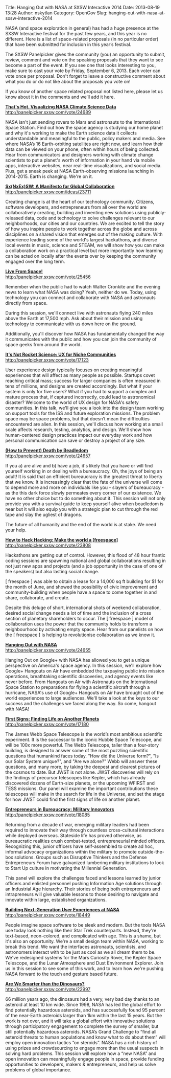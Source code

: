 Title: Hanging Out with NASA at SXSW Interactive 2014
Date: 2013-08-19 13:28
Author: nskytlan
Category: OpenGov
Slug: hanging-out-with-nasa-at-sxsw-interactive-2014

NASA (and space exploration in general) has had a huge presence at the
SXSW Interactive festival for the past few years, and this year is no
different. Here is a list of space-related proposals (in no particular
order) that have been submitted for inclusion in this year’s festival.

The SXSW Panelpicker gives the community (you) an opportunity to submit,
review, comment and vote on the speaking proposals that they want to see
become a part of the event. If you see one that looks interesting to
you, make sure to cast your vote by Friday, September 6, 2013. Each
voter can vote once per proposal. Don't forget to leave a constructive
comment about what you do or do not like about the proposals you vote
on!

If you know of another space related proposal not listed here, please
let us know about it in the comments and we’ll add it here.

<span style="text-decoration: underline;">**That's Hot. Visualizing NASA
Climate Science Data**</span>  
<http://panelpicker.sxsw.com/vote/24689>

NASA isn't just sending rovers to Mars and astronauts to the
International Space Station. Find out how the space agency is studying
our home planet and why it's working to make the Earth science data it
collects understandable and meaningful to the public, policy makers and
media. See where NASA’s 16 Earth-orbiting satellites are right now, and
learn how their data can be viewed on your phone, often within hours of
being collected. Hear from communicators and designers working with
climate change scientists to put a planet's worth of information in your
hand via mobile apps, interactive websites, near real-time
visualizations, and social media. Plus, get a sneak peek at NASA
Earth-observing missions launching in 2014-2015. Earth is changing.
We're on it.

<span style="text-decoration: underline;">**Sx(NxEx)SW: A Manifesto for
Global Collaboration**</span>  
<http://panelpicker.sxsw.com/ideas/23711>

Creating change is at the heart of our technology community. Citizens,
software developers, and entrepreneurs from all over the world are
collaboratively creating, building and inventing new solutions using
publicly-released data, code and technology to solve challenges relevant
to our neighborhoods, our cities and our countries. We are excited to
tell the story of how you inspire people to work together across the
globe and across disciplines on a shared vision that emerges out of the
making culture. With experience leading some of the world's largest
hackathons, and diverse local events in music, science and STEAM, we
will show how you can make a collaboration work on a practical level but
more importantly how learning can be acted on locally after the events
over by keeping the community engaged over the long term.

<span style="text-decoration: underline;">**Live From Space!**</span>  
<http://panelpicker.sxsw.com/vote/25456>

Remember when the public had to watch Walter Cronkite and the evening
news to learn what NASA was doing? Yeah, neither do we. Today, using
technology you can connect and collaborate with NASA and astronauts
directly from space.

During this session, we'll connect live with astronauts flying 240 miles
above the Earth at 17,500 mph. Ask about their mission and using
technology to communicate with us down here on the ground.

Additionally, you'll discover how NASA has fundamentally changed the way
it communicates with the public and how you can join the community of
space geeks from around the world.

<span style="text-decoration: underline;">**It's Not Rocket Science: UX
for Niche Communities**</span>  
<http://panelpicker.sxsw.com/vote/17123>

User experience design typically focuses on creating meaningful
experiences that will affect as many people as possible. Startups covet
reaching critical mass; success for larger companies is often measured
in tens of millions, and designs are created accordingly. But what if
your system is only for five users? What if you had to support a complex
and mature process that, if captured incorrectly, could lead to
astronomical disaster? Welcome to the world of UX design for NASA's
safety communities. In this talk, we'll give you a look into the design
team working on support tools for the ISS and future exploration
missions. The problem space may be space problems, but that doesn’t mean
the difficulties encountered are alien. In this session, we'll discuss
how working at a small scale affects research, testing, analytics, and
design. We'll show how human-centered design practices impact our
everyday work and how personal communication can save or destroy a
project of any size.

<span style="text-decoration: underline;">**(How to Prevent) Death by
Beadledom**</span>  
<http://panelpicker.sxsw.com/vote/24657>

If you a) are alive and b) have a job, it's likely that you have or will
find yourself working in or dealing with a bureaucracy. Oh, the joys of
being an adult! It is said that an efficient bureaucracy is the greatest
threat to liberty that we know. It is increasingly clear that the fate
of the universe will come to depend more and more on individuals like
you - slayers of bureaucracy - as the this dark force slowly permeates
every corner of our existence. We have no other choice but to do
something about it. This session will not only provide you with a
survival guide to keep yourself alive when beadledom is near but it will
also equip you with a strategic plan to cut through the red tape and
slay the ugliest of dragons.

The future of all humanity and the end of the world is at stake. We need
your help.

<span style="text-decoration: underline;">**How to Hack Hacking: Make
the world a [freespace]**</span>  
<http://panelpicker.sxsw.com/vote/23808>

Hackathons are getting out of control. However, this flood of 48 hour
frantic coding sessions are spawning national and global collaborations
resulting in not just new apps and projects (and a job opportunity in
the case of one of the speakers) but also lasting social change.

[ freespace ] was able to obtain a lease for a 14,000 sq ft building for
\$1 for the month of June, and showed the possibility of civic
improvement and community-building when people have a space to come
together in and share, collaborate, and create.

Despite this deluge of short, international shots of weekend
collaboration, desired social change needs a lot of time and the
inclusion of a cross section of planetary shareholders to occur. The [
freespace ] model of collaboration uses the power that the community
holds to transform a neighbourhood by activating empty space. Hear from
our panelists on how the [ freespace ] is helping to revolutionise
collaboration as we know it.

<span style="text-decoration: underline;">**Hanging Out with
NASA**</span>  
<http://panelpicker.sxsw.com/vote/24655>

Hanging Out on Google+ with NASA has allowed you to get a unique
perspective on America's space agency. In this session, we'll explore
how Google+ Hangouts on Air have embedded the taxpaying public into
mission operations, breathtaking scientific discoveries, and agency
events like never before. From Hangouts on Air with Astronauts on the
International Space Station to preparations for flying a scientific
aircraft through a hurricane, NASA's use of Google+ Hangouts on Air have
brought out of the world experiences to large audiences. We'll take a
look at the keys to our success and the challenges we faced along the
way. So come, hangout with NASA!

<span style="text-decoration: underline;">**First Signs: Finding Life on
Another Planets**</span>  
<http://panelpicker.sxsw.com/vote/17180>

The James Webb Space Telescope is the world’s most ambitious scientific
experiment. It is the successor to the iconic Hubble Space Telescope,
and will be 100x more powerful. The Webb Telescope, taller than a
four-story building, is designed to answer some of the most puzzling
scientific questions that humankind faces today. "How did the Universe
form?", "Is our Solar System unique?", and "Are we alone?" Webb will
answer these questions, and many more, by taking the deepest and
clearest pictures of the cosmos to date. But JWST is not alone. JWST
discoveries will rely on the findings of precursor telescopes like
Kepler, which has already discovered dozens of Earth-size planets, or
the upcoming WFIRST and TESS missions. Our panel will examine the
important contributions these telescopes will make in the search for
life in the Universe, and set the stage for how JWST could find the
first signs of life on another planet.

<span style="text-decoration: underline;">**Entrepreneurs in
Bureaucracy: Military Innovators**</span>  
<http://panelpicker.sxsw.com/vote/18085>

Returning from a decade of war, emerging military leaders had been
required to innovate their way through countless cross-cultural
interactions while deployed overseas. Stateside life has proved
otherwise, as bureaucratic realities crush combat-tested,
entrepreneurial minded officers. Recognizing this, junior officers have
self-assembled to create ad hoc, informal advocacy organizations within
the military to promote outside-the-box solutions. Groups such as
Disruptive Thinkers and the Defense Entrepreneurs Forum have galvanized
lumbering military institutions to look to Start Up culture in
motivating the Millennial Generation.

This panel will explore the challenges faced and lessons learned by
junior officers and enlisted personnel pushing Information Age solutions
through an Industrial Age hierarchy. Their stories of being both
entrepreneurs and intrapreneurs will give valuable lessons to those
desiring to navigate and innovate within large, established
organizations.

<span style="text-decoration: underline;">**Building Next-Generation
User Experiences at NASA**</span>  
<http://panelpicker.sxsw.com/vote/18449>

People imagine space software to be sleek and modern. But the tools NASA
use today look nothing like their Star Trek counterparts. Instead,
they're text-based, neon-colored, and complicated with age. This is a
shame, but it's also an opportunity. We're a small design team within
NASA, working to break this trend. We want the interfaces astronauts,
scientists, and astronomers interact with to be just as cool as we all
dream them to be. We've redesigned systems for the Mars Curiosity Rover,
the Kepler Space Telescope, and the Lunar Atmosphere and Dust
Environment Explorer. Join us in this session to see some of this work,
and to learn how we're pushing NASA forward to the touch and gesture
based future.

<span style="text-decoration: underline;">**Are We Smarter than the
Dinosaurs?**</span>  
<http://panelpicker.sxsw.com/vote/22997>

66 million years ago, the dinosaurs had a very, very bad day thanks to
an asteroid at least 10 km wide. Since 1998, NASA has led the global
effort to find potentially hazardous asteroids, and has successfully
found 95 percent of the near-Earth asteroids larger than 1km within the
last 15 years. But the work is not over, and it will take a global
effort with innovative solutions through participatory engagement to
complete the survey of smaller, but still potentially hazardous
asteroids. NASA’s Grand Challenge to “find all asteroid threats to human
populations and know what to do about them” will employ open innovation
tactics “on steroids”. NASA has a rich history of using prizes and
crowdsourcing to engage more than the usual suspects in solving hard
problems. This session will explore how a “new NASA” and open innovation
can meaningfully engage people in space, provide funding opportunities
to developers, makers & entrepreneurs, and help us solve problems of
global importance.
